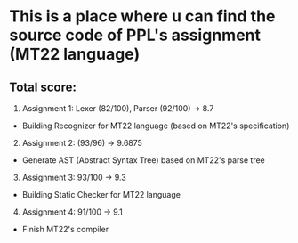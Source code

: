 # This is a place where u can find the source code of PPL's assignment (MT22 language)
## Total score:
1. Assignment 1: Lexer (82/100), Parser (92/100) -> 8.7
  - Building Recognizer for MT22 language (based on MT22's specification)
2. Assignment 2: (93/96) -> 9.6875
  - Generate AST (Abstract Syntax Tree) based on MT22's parse tree
3. Assignment 3: 93/100 -> 9.3
  - Building Static Checker for MT22 language
4. Assignment 4: 91/100 -> 9.1
  - Finish MT22's compiler
